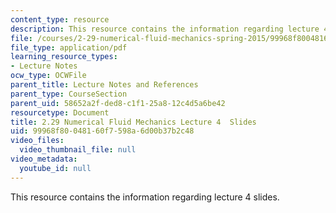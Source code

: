 ```yaml
---
content_type: resource
description: This resource contains the information regarding lecture 4 slides.
file: /courses/2-29-numerical-fluid-mechanics-spring-2015/99968f80048160f7598a6d00b37b2c48_MIT2_29S15_Lecture4.pdf
file_type: application/pdf
learning_resource_types:
- Lecture Notes
ocw_type: OCWFile
parent_title: Lecture Notes and References
parent_type: CourseSection
parent_uid: 58652a2f-ded8-c1f1-25a8-12c4d5a6be42
resourcetype: Document
title: 2.29 Numerical Fluid Mechanics Lecture 4  Slides
uid: 99968f80-0481-60f7-598a-6d00b37b2c48
video_files:
  video_thumbnail_file: null
video_metadata:
  youtube_id: null
---
```

This resource contains the information regarding lecture 4 slides.

